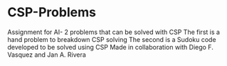 # CSP-Problems
Assignment for AI- 2 problems that can be solved with CSP
The first is a hand problem to breakdown CSP solving
The second is a Sudoku code developed to be solved using CSP
Made in collaboration with Diego F. Vasquez and Jan A. Rivera
